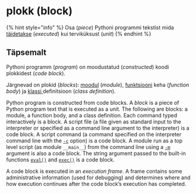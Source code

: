 # plokk \(block\)

{% hint style="info" %}
Osa \(_piece_\) Pythoni programmi tekstist mida [täidetakse](taeitmine-execution.md) \(_executed_\) kui terviküksust \(_unit_\) 
{% endhint %}

## Täpsemalt

Pythoni programm \(_program_\) on moodustatud \(_constructed_\)  koodi plokkidest \(_code block_\).

Järgnevad on plokid \(_blocks_\): [moodul](moodul-module.md) \(_module_\), [funktsiooni](funktsioon-function.md) keha \(_function body_\) ja [klassi ](klass-class.md)definitsioon \(_class definition_\).  

Python program is constructed from code blocks. A _block_ is a piece of Python program text that is executed as a unit. The following are blocks: a module, a function body, and a class definition. Each command typed interactively is a block. A script file \(a file given as standard input to the interpreter or specified as a command line argument to the interpreter\) is a code block. A script command \(a command specified on the interpreter command line with the [`-c`](https://docs.python.org/3/using/cmdline.html#cmdoption-c) option\) is a code block. A module run as a top level script \(as module `__main__`\) from the command line using a [`-m`](https://docs.python.org/3/using/cmdline.html#cmdoption-m) argument is also a code block. The string argument passed to the built-in functions [`eval()`](https://docs.python.org/3/library/functions.html#eval) and [`exec()`](https://docs.python.org/3/library/functions.html#exec) is a code block.

A code block is executed in an _execution frame_. A frame contains some administrative information \(used for debugging\) and determines where and how execution continues after the code block’s execution has completed.


